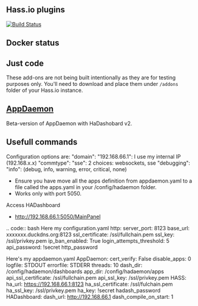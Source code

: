 ## Hass.io plugins

[![Build Status](https://travis-ci.org/sparck75/HA-addons.svg?branch=master)](https://travis-ci.org/sparck75/HA-addons)

## Docker status


## Just code

These add-ons are not being built intentionally as they are for testing purposes only. You'll need to download and place them under `/addons` folder of your Hass.io instance. 

## [AppDaemon](https://github.com/home-assistant/appdaemon)

Beta-version of AppDaemon with HaDashobard v2.

## Usefull commands

Configuration options are:
        "domain":  "192.168.66.1":  I use my internal IP (192.168.x.x)
        "commtype":    "sse":  2 choices:  websockets, sse
        "debugging":  "info":  (debug, info, warning, error, critical, none)
		
- Ensure you have move all the apps definition from appdaemon.yaml to a file called the apps.yaml in your /config/hadaemon folder.
- Works only with port 5050.

Access HADashboard 
- http://192.168.66.1:5050/MainPanel

.. code:: bash
Here my configuration.yaml
	http:
		server_port: 8123
		base_url: xxxxxxx.duckdns.org:8123
		ssl_certificate: /ssl/fullchain.pem
		ssl_key: /ssl/privkey.pem
		ip_ban_enabled: True
		login_attempts_threshold: 5
		api_password: !secret http_password

Here's my appdaemon.yaml
	AppDaemon:
		cert_verify: False
		disable_apps: 0
		logfile: STDOUT
		errorfile: STDERR
		threads: 10
		dash_dir: /config/hadaemon/dashboards
		app_dir: /config/hadaemon/apps
		api_ssl_certificate: /ssl/fullchain.pem
		api_ssl_key: /ssl/privkey.pem 
	HASS:
		ha_url: https://192.168.66.1:8123
		ha_ssl_certificate: /ssl/fulchain.pem
		ha_ssl_key: /ssl/privkey.pem
		ha_key: !secret hadash_password
	HADashboard:
		dash_url: http://192.168.66.1
		dash_compile_on_start: 1
